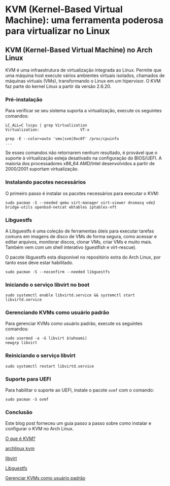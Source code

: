 # KVM (Kernel-Based Virtual Machine): uma ferramenta poderosa para virtualizar no Linux


## KVM (Kernel-Based Virtual Machine) no Arch Linux

KVM é uma infraestrutura de virtualização integrada ao Linux. Permite que uma máquina host execute vários ambientes virtuais isolados, chamados de máquinas virtuais (VMs), transformando o Linux em um hipervisor. O KVM faz parte do kernel Linux a partir da versão 2.6.20.

### Pré-instalação

Para verificar se seu sistema suporta a virtualização, execute os seguintes comandos:

```
LC_ALL=C lscpu | grep Virtualization
Virtualization:                  VT-x
```

```
grep -E --color=auto 'vmx|svm|0xc0f' /proc/cpuinfo
...
```

Se esses comandos não retornarem nenhum resultado, é provável que o suporte à virtualização esteja desativado na configuração do BIOS/UEFI. A maioria dos processadores x86_64 AMD/Intel desenvolvidos a partir de 2000/2001 suportam virtualização.

### Instalando pacotes necessários

O primeiro passo é instalar os pacotes necessários para executar o KVM:

```
sudo pacman -S --needed qemu virt-manager virt-viewer dnsmasq vde2 bridge-utils openbsd-netcat ebtables iptables-nft
```

### Libguestfs

A Libguestfs é uma coleção de ferramentas úteis para executar tarefas comuns em imagens de disco de VMs de forma segura, como acessar e editar arquivos, monitorar discos, clonar VMs, criar VMs e muito mais. Também vem com um shell interativo (guestfish e virt-rescue).

O pacote libguestfs esta disponível no repositório extra do Arch Linux, por tanto esse deve estar habilitado.

```
sudo pacman -S --noconfirm --needed libguestfs 
```

### Iniciando o serviço libvirt no boot

```
sudo systemctl enable libvirtd.service && systemctl start libvirtd.service
```

### Gerenciando KVMs como usuário padrão

Para gerenciar KVMs como usuário padrão, execute os seguintes comandos:

```
sudo usermod -a -G libvirt $(whoami)
newgrp libvirt
```

### Reiniciando o serviço libvirt

```
sudo systemctl restart libvirtd.service
```

### Suporte para UEFI

Para habilitar o suporte ao UEFI, instale o pacote `ovmf` com o comando:

```
sudo pacman -S ovmf
```

### Conclusão

Este blog post forneceu um guia passo a passo sobre como instalar e configurar o KVM no Arch Linux.


[O que é KVM?](https://www.redhat.com/pt-br/topics/virtualization/what-is-KVM)

[archlinux kvm](https://wiki.archlinux.org/title/KVM)

[libvirt](https://wiki.archlinux.org/index.php/Libvirt)

[Libguestfs](http://www.libguestfs.org/)

[Gerenciar KVMs como usuário padrão](https://documentation.suse.com/sles/11-SP4/html/SLES-kvm4zseries/cha-libvirt-connect.html)

